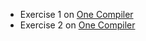 * Exercise 1 on [One Compiler](https://onecompiler.com/c/3xwvewncy)
* Exercise 2 on [One Compiler](https://onecompiler.com/c/3xwvhe3g3)